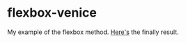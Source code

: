 # flexbox-venice

My example of the flexbox method.
<a href="http://ceron.altervista.org/corso-web-2.0/my-site/erika/flexbox-per-casa/index.html" target="_blank">Here's</a> the finally result. 
